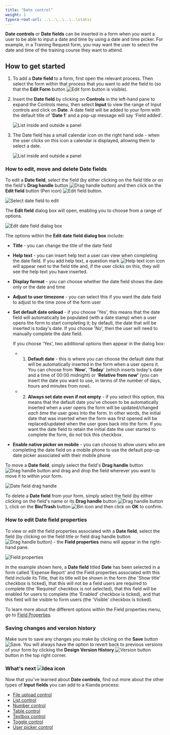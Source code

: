 ```yaml
---
title: "Date control"
weight: 1
typora-root-url: ..\..\..\..\..\static
---
```


**Date controls** or **Date fields** can be inserted in a form when you want a user to be able to input a date and time by using a date and time picker. For example, in a Training Request form, you may want the user to select the date and time of the training course they want to attend.

## How to get started

1. To add a **Date field** to a form, first open the relevant process. Then select the form within that process that you want to add the field to (so that the **Edit Form** button ![Edit form button](/images/penicon.png) is visible). 


2. Insert the **Date field** by clicking on **Controls** in the left-hand pane to expand the Controls menu, then select **Input** to view the range of Input controls and click on **Date**. A date field will be added to your form with the default title of '**Date 1**' and a pop-up message will say 'Field added'.

   ![List inside and outside a panel](/images/date-field-added.jpg)
   
3. The Date field has a small calendar icon on the right hand side - when the user clicks on this icon a calendar is displayed, allowing them to select a date.

   ![List inside and outside a panel](/images/date-field-expanded.jpg)
   
### How to edit, move and delete Date fields

To edit a **Date field**, select the field (by either clicking on the field title or on the field's **Drag handle** button ![Drag handle button](/images/draghandlewhite-frame.png)) and then click on the **Edit field** button (Pen icon) ![Edit field button](/images/penicon.png). 

![Select date field to edit](/images/select-date-field-to-edit.jpg)

The **Edit field** dialog box will open, enabling you to choose from a range of options.

![Edit date field dialog box](/images/edit-date-field-dialog-box.jpg)

The options within the **Edit date field dialog box** include:

- **Title** - you can change the title of the date field

- **Help text** - you can insert help text a user can view when completing the date field. If you add help text, a question mark ![Help text icon](/images/help-icon.jpg) icon will appear next to the field title and, if the user clicks on this, they will see the help text you have inserted.

- **Display format** - you can choose whether the date field shows the date only or the date and time

- **Adjust to user timezone** - you can select this if you want the date field to adjust to the time zone of the form user

- **Set default date onload** - if you choose 'Yes', this means that the date field will automatically be populated (with a date stamp) when a user opens the form to start completing it; by default, the date that will be inserted is today's date. If you choose 'No', then the user will need to manually complete the date field. 
  
  If you choose 'Yes', two additional options then appear in the dialog box: 

  - 1. **Default date** - this is where you can choose the default date that will be automatically inserted in the form when a user opens it. You can choose from '**Now**', '**Today**' (which inserts today's date and a time of 00:00 midnight) or '**Relative from now'** (you can insert the date you want to use, in terms of the number of days, hours and minutes from now).
  - 2. **Always set date even if not empty** - if you select this option, this means that the default date you've chosen to be automatically inserted when a user opens the form will be updated/changed *each time* the user goes into the form. In other words, the initial date that was inserted when the form was first opened will be replaced/updated when the user goes back into the form. If you want the date field to retain the initial date the user started to complete the form, do not tick this checkbox.
  
- **Enable native picker on mobile** - you can choose to allow users who are completing the date field on a mobile phone to use the default pop-up date picker associated with their mobile phone

To move a **Date field**, simply select the field's **Drag handle** button ![Drag handle button](/images/draghandlewhite-frame.png) and drag and drop the field wherever you want to move it to within your form.

![Date field drag handle](/images/move-date-field-drag-handle.jpg)

To delete a **Date field** from your form, simply select the field (by either clicking on the field's name or its **Drag handle** button ![Drag handle button](/images/draghandlewhite-frame.png)), click on the **Bin/Trash** button ![Bin icon](/images/binicon.png) and then click on **OK** to confirm.

### How to edit Date field properties ###
To view or edit the field properties associated with a **Date field**, select the field (by clicking on the field title or field drag handle button ![Drag handle button](/images/draghandlewhite-frame.png)) - the **Field properties** menu will appear in the right-hand pane.

![Field properties](/images/date-field-properties-new.jpg)

In the example shown here, a **Date field** titled **Date** has been selected in a form called 'Expense Report' and the Field properties associated with this field include its Title, that its title will be shown in the form (the 'Show title' checkbox is ticked), that this will not be a field users are required to complete (the 'Required' checkbox is not selected), that this field will be enabled for users to complete (the 'Enabled' checkbox is ticked), and that this field will be visible to form users (the 'Visible' checkbox is ticked).

To learn more about the different options within the Field properties menu, go to [Field Properties](/docs/platform/controls/properties#field-properties).

### Saving changes and version history ###
Make sure to save any changes you make by clicking on the **Save** button ![Save](/images/saveprocess.png). You will always have the option to revert back to previous versions of your form by clicking the **Design Version History** ![Version button](/images/version8.png) button in the top right corner.



### What's next  ![Idea icon](/images/18.png) ###

Now that you've learned about **Date controls**, find out more about the other types of **Input fields** you can add to a Kianda process:

- [File upload control](/docs/platform/controls/input/file-upload/)
- [List control](/docs/platform/controls/input/list/)
- [Number control](/docs/platform/controls/input/number/)
- [Table control](/docs/platform/controls/input/table/)
- [Textbox control](/docs/platform/controls/input/textbox/)
- [Toggle control](/docs/platform/controls/input/toggle/)
- [User picker control](/docs/platform/controls/input/user-picker/)